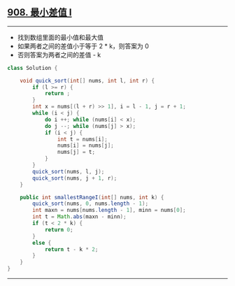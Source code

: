 ## [908. 最小差值 I](https://leetcode.cn/problems/smallest-range-i/)

****

- 找到数组里面的最小值和最大值
- 如果两者之间的差值小于等于 2 * k，则答案为 0
- 否则答案为两者之间的差值 - k

```java
class Solution {

    void quick_sort(int[] nums, int l, int r) {
        if (l >= r) {
            return ;
        }
        int x = nums[(l + r) >> 1], i = l - 1, j = r + 1;
        while (i < j) {
            do i ++; while (nums[i] < x);
            do j --; while (nums[j] > x);
            if (i < j) {
                int t = nums[i];
                nums[i] = nums[j];
                nums[j] = t;
            }
        }
        quick_sort(nums, l, j);
        quick_sort(nums, j + 1, r);
    }

    public int smallestRangeI(int[] nums, int k) {
        quick_sort(nums, 0, nums.length - 1);
        int maxn = nums[nums.length - 1], minn = nums[0];
        int t = Math.abs(maxn - minn);
        if (t < 2 * k) {
            return 0;
        }
        else {
            return t - k * 2;
        }
    }
}
```

****